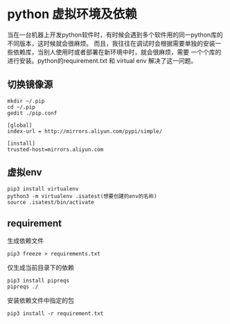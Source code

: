 # python 虚拟环境及依赖

当在一台机器上开发python软件时，有时候会遇到多个软件用的同一python库的不同版本，这时候就会很麻烦。
而且，我往往在调试时会根据需要单独的安装一些依赖库，当别人使用时或者部署在新环境中时，就会很麻烦，需要
一个个库的进行安装。python的requirement.txt 和 virtual env 解决了这一问题。

## 切换镜像源

```shell
mkdir ~/.pip
cd ~/.pip
gedit ./pip.conf

[global]
index-url = http://mirrors.aliyun.com/pypi/simple/

[install]
trusted-host=mirrors.aliyun.com
```

## 虚拟env

```shell
pip3 install virtualenv
python3 -m virtualenv .isatest(想要创建的env的名称)
source .isatest/bin/activate
```

## requirement

生成依赖文件

```shell
pip3 freeze > requirements.txt
```

仅生成当前目录下的依赖

```shell
pip3 install pipreqs
pipreqs ./
```

安装依赖文件中指定的包

```shell
pip3 install -r requirement.txt
```
